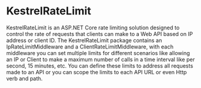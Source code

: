 KestrelRateLimit
==============

KestrelRateLimit is an ASP.NET Core rate limiting solution designed to control the rate of requests that clients can make to a Web API based on IP address or client ID. The KestrelRateLimit package contains an IpRateLimitMiddleware and a ClientRateLimitMiddleware, with each middleware you can set multiple limits for different scenarios like allowing an IP or Client to make a maximum number of calls in a time interval like per second, 15 minutes, etc. You can define these limits to address all requests made to an API or you can scope the limits to each API URL or even Http verb and path.

